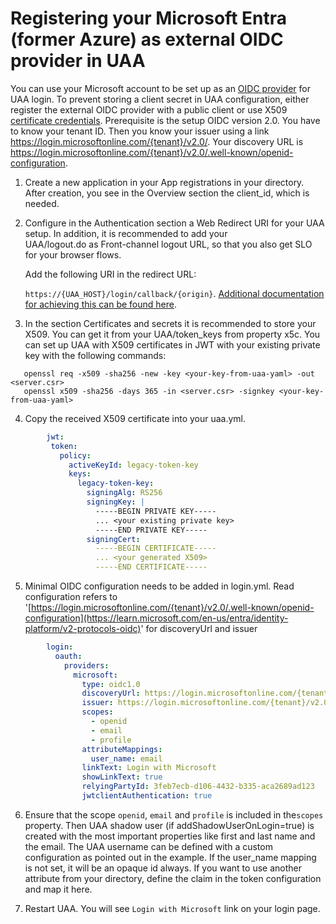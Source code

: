 # Registering your Microsoft Entra (former Azure) as external OIDC provider in UAA

You can use your Microsoft account to be set up as an [OIDC provider](https://learn.microsoft.com/en-us/entra/identity-platform/v2-protocols-oidc) for 
UAA login. To prevent storing a client secret in UAA configuration, either register the external OIDC provider with a public client or use
X509 [certificate credentials](https://learn.microsoft.com/en-us/entra/identity-platform/certificate-credentials).
Prerequisite is the setup OIDC version 2.0. You have to know your tenant ID. Then you know your issuer using 
a link https://login.microsoftonline.com/{tenant}/v2.0/. Your discovery URL is https://login.microsoftonline.com/{tenant}/v2.0/.well-known/openid-configuration. 

1. Create a new application in your App registrations in your directory. After creation, you see in the Overview section the client_id, which is needed.
2. Configure in the Authentication section a Web Redirect URI for your UAA setup. In addition, it is recommended to add your  
UAA/logout.do as Front-channel logout URL, so that you also get SLO for your browser flows.

   Add the following URI in the redirect URL:

   `https://{UAA_HOST}/login/callback/{origin}`. [Additional documentation for achieving this can be found here](https://learn.microsoft.com/en-us/entra/identity-platform/reply-url).

3. In the section Certificates and secrets it is recommended to store your X509. You can get it from your UAA/token_keys from property x5c.
   You can set up UAA with X509 certificates in JWT with your existing private key with the following commands:

```console
   openssl req -x509 -sha256 -new -key <your-key-from-uaa-yaml> -out <server.csr>
   openssl x509 -sha256 -days 365 -in <server.csr> -signkey <your-key-from-uaa-yaml>
 ```

4. Copy the received X509 certificate into your uaa.yml.

```yaml
        jwt:
         token:
           policy:
             activeKeyId: legacy-token-key
             keys:
               legacy-token-key:
                 signingAlg: RS256
                 signingKey: |
                   -----BEGIN PRIVATE KEY-----
                   ... <your existing private key>
                   -----END PRIVATE KEY-----
                 signingCert:
                   -----BEGIN CERTIFICATE-----
                   ... <your generated X509>
                   -----END CERTIFICATE-----
 ```

5. Minimal OIDC configuration needs to be added in login.yml. Read configuration refers to '[https://login.microsoftonline.com/{tenant}/v2.0/.well-known/openid-configuration](https://learn.microsoft.com/en-us/entra/identity-platform/v2-protocols-oidc)' for discoveryUrl and issuer

```yaml
        login:
          oauth:
            providers:
              microsoft:
                type: oidc1.0
                discoveryUrl: https://login.microsoftonline.com/{tenant}/v2.0/.well-known/openid-configuration
                issuer: https://login.microsoftonline.com/{tenant}/v2.0
                scopes:
                  - openid
                  - email
                  - profile
                attributeMappings:
                  user_name: email
                linkText: Login with Microsoft
                showLinkText: true
                relyingPartyId: 3feb7ecb-d106-4432-b335-aca2689ad123
                jwtclientAuthentication: true
 ```

6. Ensure that the scope `openid`, `email` and `profile` is included in the`scopes` property. Then UAA shadow user (if addShadowUserOnLogin=true) is 
created with the most important properties like first and last name and the email. The UAA username can be defined with a
custom configuration as pointed out in the example. If the user_name mapping is not set, it will be an opaque id always.
If you want to use another attribute from your directory, define the claim in the token configuration and map it here.

7. Restart UAA. You will see `Login with Microsoft` link on your login page.

